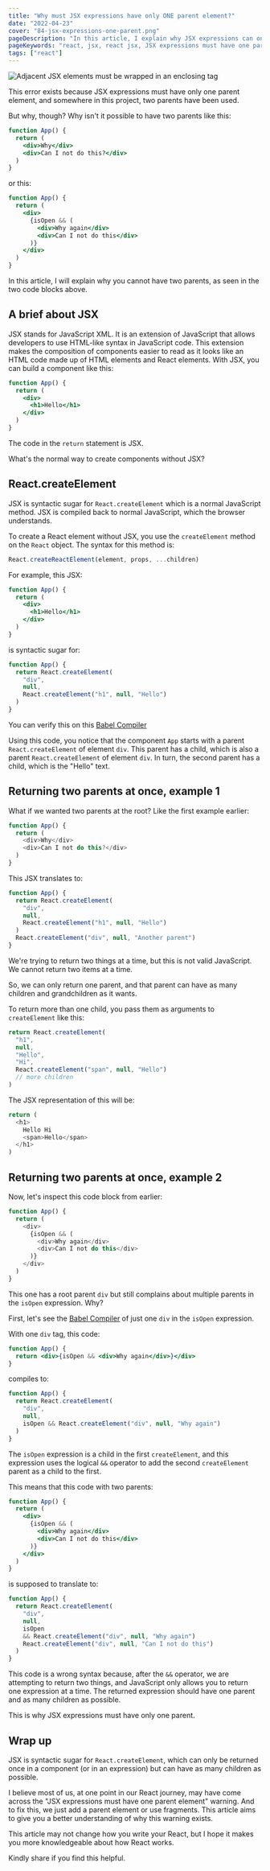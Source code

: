 ```yaml
---
title: "Why must JSX expressions have only ONE parent element?"
date: "2022-04-23"
cover: "84-jsx-expressions-one-parent.png"
pageDescription: "In this article, I explain why JSX expressions can only have ONE parent element else will break our application."
pageKeywords: "react, jsx, react jsx, JSX expressions must have one parent element, adjacent JSX elements, enclosing tag, tag, html, javascript, js"
tags: ["react"]
---
```


![Adjacent JSX elements must be wrapped in an enclosing tag](./adjacent-elements-error.png)

This error exists because JSX expressions must have only one parent element, and somewhere in this project, two parents have been used.

But why, though? Why isn't it possible to have two parents like this:

```jsx
function App() {
  return (
    <div>Why</div>
    <div>Can I not do this?</div>
  )
}
```

or this:

```jsx
function App() {
  return (
    <div>
      {isOpen && (
        <div>Why again</div>
        <div>Can I not do this</div>
      )}
    </div>
  )
}
```

In this article, I will explain why you cannot have two parents, as seen in the two code blocks above.

## A brief about JSX

JSX stands for JavaScript XML. It is an extension of JavaScript that allows developers to use HTML-like syntax in JavaScript code. This extension makes the composition of components easier to read as it looks like an HTML code made up of HTML elements and React elements. With JSX, you can build a component like this:

```jsx
function App() {
  return (
    <div>
      <h1>Hello</h1>
    </div>
  )
}
```

The code in the `return` statement is JSX.

What's the normal way to create components without JSX?

## React.createElement

JSX is syntactic sugar for `React.createElement` which is a normal JavaScript method. JSX is compiled back to normal JavaScript, which the browser understands.

To create a React element without JSX, you use the `createElement` method on the `React` object. The syntax for this method is:

```js
React.createReactElement(element, props, ...children)
```

For example, this JSX:

```jsx
function App() {
  return (
    <div>
      <h1>Hello</h1>
    </div>
  )
}
```

is syntactic sugar for:

```js
function App() {
  return React.createElement(
    "div",
    null,
    React.createElement("h1", null, "Hello")
  )
}
```

You can verify this on this [Babel Compiler](https://babeljs.io/repl/#?browsers=defaults%2C%20not%20ie%2011%2C%20not%20ie_mob%2011&build=&builtIns=false&corejs=3.21&spec=false&loose=false&code_lz=GYVwdgxgLglg9mABAQQA6oBQEpEG8BQiiATgKZQjFIaFGIA8AJjAG4B8tdDAFgIxsAJUgBthcegHo-HLpObtaWfAF8gA&debug=false&forceAllTransforms=false&shippedProposals=false&circleciRepo=&evaluate=false&fileSize=false&timeTravel=false&sourceType=module&lineWrap=true&presets=react&prettier=false&targets=&version=7.17.9&externalPlugins=&assumptions=%7B%7D)

Using this code, you notice that the component `App` starts with a parent `React.createElement` of element `div`. This parent has a child, which is also a parent `React.createElement` of element `div`. In turn, the second parent has a child, which is the "Hello" text.

## Returning two parents at once, example 1

What if we wanted two parents at the root? Like the first example earlier:

```js
function App() {
  return (
    <div>Why</div>
    <div>Can I not do this?</div>
  )
}
```

This JSX translates to:

```js
function App() {
  return React.createElement(
    "div",
    null,
    React.createElement("h1", null, "Hello")
  )
  React.createElement("div", null, "Another parent")
}
```

We're trying to return two things at a time, but this is not valid JavaScript. We cannot return two items at a time.

So, we can only return one parent, and that parent can have as many children and grandchildren as it wants.

To return more than one child, you pass them as arguments to `createElement` like this:

```js
return React.createElement(
  "h1",
  null,
  "Hello",
  "Hi",
  React.createElement("span", null, "Hello")
  // more children
)
```

The JSX representation of this will be:

```js
return (
  <h1>
    Hello Hi
    <span>Hello</span>
  </h1>
)
```

## Returning two parents at once, example 2

Now, let's inspect this code block from earlier:

```js
function App() {
  return (
    <div>
      {isOpen && (
        <div>Why again</div>
        <div>Can I not do this</div>
      )}
    </div>
  )
}
```

This one has a root parent `div` but still complains about multiple parents in the `isOpen` expression. Why?

First, let's see the [Babel Compiler](https://babeljs.io/repl/#?browsers=defaults%2C%20not%20ie%2011%2C%20not%20ie_mob%2011&build=&builtIns=false&corejs=3.21&spec=false&loose=false&code_lz=GYVwdgxgLglg9mABAQQA6oBQEpEG8BQiiATgKZQjFIaFGIA8AJjAG4B8tdeMAzgPKpSSAGTDENLlyas2AdQAWAT0QBDAOYqYYegHpm7TnSwBfQ7v0ciWfMaA&debug=false&forceAllTransforms=false&shippedProposals=false&circleciRepo=&evaluate=false&fileSize=false&timeTravel=false&sourceType=module&lineWrap=true&presets=react&prettier=false&targets=&version=7.17.9&externalPlugins=&assumptions=%7B%7D) of just one `div` in the `isOpen` expression.

With one `div` tag, this code:

```jsx
function App() {
  return <div>{isOpen && <div>Why again</div>}</div>
}
```

compiles to:

```js
function App() {
  return React.createElement(
    "div",
    null,
    isOpen && React.createElement("div", null, "Why again")
  )
}
```

The `isOpen` expression is a child in the first `createElement`, and this expression uses the logical `&&` operator to add the second `createElement` parent as a child to the first.

This means that this code with two parents:

```jsx
function App() {
  return (
    <div>
      {isOpen && (
        <div>Why again</div>
        <div>Can I not do this</div>
      )}
    </div>
  )
}
```

is supposed to translate to:

```jsx
function App() {
  return React.createElement(
    "div",
    null,
    isOpen
    && React.createElement("div", null, "Why again")
    React.createElement("div", null, "Can I not do this")
  )
}
```

This code is a wrong syntax because, after the `&&` operator, we are attempting to return two things, and JavaScript only allows you to return one expression at a time. The returned expression should have one parent and as many children as possible.

This is why JSX expressions must have only one parent.

## Wrap up

JSX is syntactic sugar for `React.createElement`, which can only be returned once in a component (or in an expression) but can have as many children as possible.

I believe most of us, at one point in our React journey, may have come across the "JSX expressions must have one parent element" warning. And to fix this, we just add a parent element or use fragments. This article aims to give you a better understanding of why this warning exists.

This article may not change how you write your React, but I hope it makes you more knowledgeable about how React works.

Kindly share if you find this helpful.
